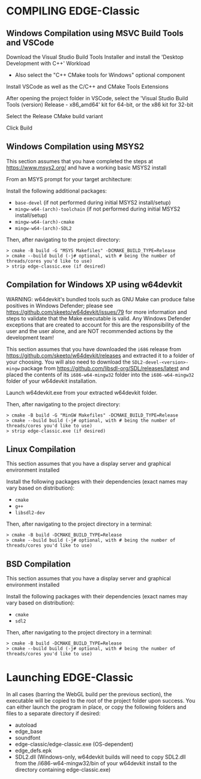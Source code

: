 
# COMPILING EDGE-Classic

## Windows Compilation using MSVC Build Tools and VSCode

Download the Visual Studio Build Tools Installer and install the 'Desktop Development with C++' Workload
  - Also select the "C++ CMake tools for Windows" optional component

Install VSCode as well as the C/C++ and CMake Tools Extensions

After opening the project folder in VSCode, select the 'Visual Studio Build Tools (version) Release - x86_amd64' kit for 64-bit, or the x86 kit for 32-bit

Select the Release CMake build variant

Click Build

## Windows Compilation using MSYS2

This section assumes that you have completed the steps at https://www.msys2.org/ and have a working basic MSYS2 install

From an MSYS prompt for your target architecture:

Install the following additional packages:
* `base-devel` (if not performed during initial MSYS2 install/setup)
* `mingw-w64-(arch)-toolchain` (if not performed during initial MSYS2 install/setup)
* `mingw-w64-(arch)-cmake`
* `mingw-w64-(arch)-SDL2`

Then, after navigating to the project directory:

```
> cmake -B build -G "MSYS Makefiles" -DCMAKE_BUILD_TYPE=Release
> cmake --build build (-j# optional, with # being the number of threads/cores you'd like to use)
> strip edge-classic.exe (if desired)
```

## Compilation for Windows XP using w64devkit

WARNING: w64devkit's bundled tools such as GNU Make can produce false positives in Windows Defender; please see https://github.com/skeeto/w64devkit/issues/79 for more information and steps to validate that the Make executable is valid. Any Windows Defender exceptions that are created to account for this are the responsibility of the user and the user alone, and are NOT recommended actions by the development team!

This section assumes that you have downloaded the `i686` release from https://github.com/skeeto/w64devkit/releases and extracted it to a folder of your choosing. You will also need to download the `SDL2-devel-<version>-mingw` package from https://github.com/libsdl-org/SDL/releases/latest and placed the contents of its `i686-w64-mingw32` folder into the `i686-w64-mingw32` folder of your w64devkit installation.

Launch w64devkit.exe from your extracted w64devkit folder.

Then, after navigating to the project directory:

```
> cmake -B build -G "MinGW Makefiles" -DCMAKE_BUILD_TYPE=Release
> cmake --build build (-j# optional, with # being the number of threads/cores you'd like to use)
> strip edge-classic.exe (if desired)
```

## Linux Compilation

This section assumes that you have a display server and graphical environment installed

Install the following packages with their dependencies (exact names may vary based on distribution):
* `cmake`
* `g++`
* `libsdl2-dev`

Then, after navigating to the project directory in a terminal:

```
> cmake -B build -DCMAKE_BUILD_TYPE=Release
> cmake --build build (-j# optional, with # being the number of threads/cores you'd like to use)
```

## BSD Compilation

This section assumes that you have a display server and graphical environment installed

Install the following packages with their dependencies (exact names may vary based on distribution):
* `cmake`
* `sdl2`

Then, after navigating to the project directory in a terminal:

```
> cmake -B build -DCMAKE_BUILD_TYPE=Release
> cmake --build build (-j# optional, with # being the number of threads/cores you'd like to use)
```
# Launching EDGE-Classic

In all cases (barring the WebGL build per the previous section), the executable will be copied to the root of the project folder upon success. You can either launch the program in place, or copy the following folders and files to a separate directory if desired:
* autoload
* edge_base
* soundfont
* edge-classic/edge-classic.exe (OS-dependent)
* edge_defs.epk
* SDL2.dll (Windows-only, w64devkit builds will need to copy SDL2.dll from the /i686-w64-mingw32/bin of your w64devkit install to the directory containing edge-classic.exe)